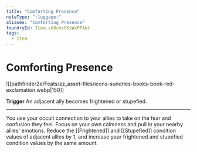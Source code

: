 ```yaml
---
title: "Comforting Presence"
noteType: ":luggage:"
aliases: "Comforting Presence"
foundryId: Item.sUUchxCKzWxPPAet
tags:
  - Item
---
```


# Comforting Presence
![[pathfinder2e/Feats/zz_asset-files/icons-sundries-books-book-red-exclamation.webp|150]]

**Trigger** An adjacent ally becomes frightened or stupefied.

* * *

You use your occult connection to your allies to take on the fear and confusion they feel. Focus on your own calmness and pull in your nearby allies' emotions. Reduce the [[Frightened]] and [[Stupefied]] condition values of adjacent allies by 1, and increase your frightened and stupefied condition values by the same amount.
